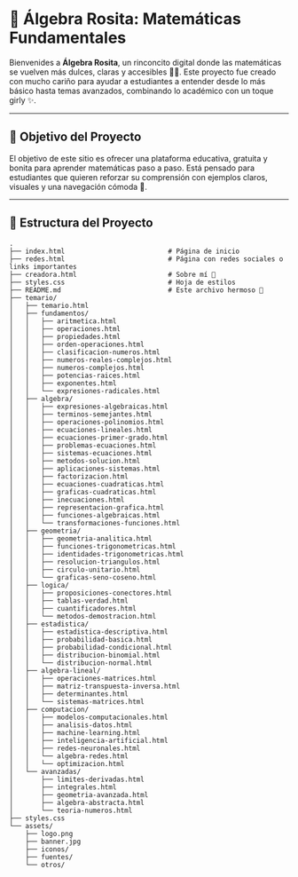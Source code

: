 # 💖 Álgebra Rosita: Matemáticas Fundamentales

Bienvenides a **Álgebra Rosita**, un rinconcito digital donde las matemáticas se vuelven más dulces, claras y accesibles 🍬📐. Este proyecto fue creado con mucho cariño para ayudar a estudiantes a entender desde lo más básico hasta temas avanzados, combinando lo académico con un toque girly ✨.

---

## 🎯 Objetivo del Proyecto

El objetivo de este sitio es ofrecer una plataforma educativa, gratuita y bonita para aprender matemáticas paso a paso. Está pensado para estudiantes que quieren reforzar su comprensión con ejemplos claros, visuales y una navegación cómoda 🌈.

---

## 🌷 Estructura del Proyecto

```plaintext
.
├── index.html                          # Página de inicio
├── redes.html                          # Página con redes sociales o links importantes
├── creadora.html                       # Sobre mí 💌
├── styles.css                          # Hoja de estilos
├── README.md                           # Este archivo hermoso 💖
├── temario/
│   ├── temario.html
│   ├── fundamentos/
│   │   ├── aritmetica.html
│   │   ├── operaciones.html
│   │   ├── propiedades.html
│   │   ├── orden-operaciones.html
│   │   ├── clasificacion-numeros.html
│   │   ├── numeros-reales-complejos.html
│   │   ├── numeros-complejos.html
│   │   ├── potencias-raices.html
│   │   ├── exponentes.html
│   │   └── expresiones-radicales.html
│   ├── algebra/
│   │   ├── expresiones-algebraicas.html
│   │   ├── terminos-semejantes.html
│   │   ├── operaciones-polinomios.html
│   │   ├── ecuaciones-lineales.html
│   │   ├── ecuaciones-primer-grado.html
│   │   ├── problemas-ecuaciones.html
│   │   ├── sistemas-ecuaciones.html
│   │   ├── metodos-solucion.html
│   │   ├── aplicaciones-sistemas.html
│   │   ├── factorizacion.html
│   │   ├── ecuaciones-cuadraticas.html
│   │   ├── graficas-cuadraticas.html
│   │   ├── inecuaciones.html
│   │   ├── representacion-grafica.html
│   │   ├── funciones-algebraicas.html
│   │   └── transformaciones-funciones.html
│   ├── geometria/
│   │   ├── geometria-analitica.html
│   │   ├── funciones-trigonometricas.html
│   │   ├── identidades-trigonometricas.html
│   │   ├── resolucion-triangulos.html
│   │   ├── circulo-unitario.html
│   │   └── graficas-seno-coseno.html
│   ├── logica/
│   │   ├── proposiciones-conectores.html
│   │   ├── tablas-verdad.html
│   │   ├── cuantificadores.html
│   │   └── metodos-demostracion.html
│   ├── estadistica/
│   │   ├── estadistica-descriptiva.html
│   │   ├── probabilidad-basica.html
│   │   ├── probabilidad-condicional.html
│   │   ├── distribucion-binomial.html
│   │   └── distribucion-normal.html
│   ├── algebra-lineal/
│   │   ├── operaciones-matrices.html
│   │   ├── matriz-transpuesta-inversa.html
│   │   ├── determinantes.html
│   │   └── sistemas-matrices.html
│   ├── computacion/
│   │   ├── modelos-computacionales.html
│   │   ├── analisis-datos.html
│   │   ├── machine-learning.html
│   │   ├── inteligencia-artificial.html
│   │   ├── redes-neuronales.html
│   │   └── algebra-redes.html
│   │   └── optimizacion.html
│   └── avanzadas/
│       ├── limites-derivadas.html
│       ├── integrales.html
│       ├── geometria-avanzada.html
│       ├── algebra-abstracta.html
│       └── teoria-numeros.html
├── styles.css
└── assets/
    ├── logo.png
    ├── banner.jpg
    ├── iconos/
    ├── fuentes/
    └── otros/
